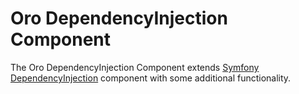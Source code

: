 # Oro DependencyInjection Component

The Oro DependencyInjection Component extends [Symfony DependencyInjection](http://symfony.com/doc/current/components/dependency_injection/introduction.html) component with some additional functionality.
 
